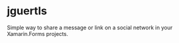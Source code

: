 # jguertls
Simple way to share a message or link on a social network in your Xamarin.Forms projects.
